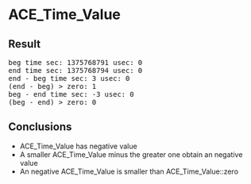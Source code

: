 ACE_Time_Value
============

Result
-
<pre>
beg time sec: 1375768791 usec: 0
end time sec: 1375768794 usec: 0
end - beg time sec: 3 usec: 0
(end - beg) > zero: 1
beg - end time sec: -3 usec: 0
(beg - end) > zero: 0
</pre>

Conclusions
-
 - ACE_Time_Value has negative value
 - A smaller ACE_Time_Value minus the greater one obtain an negative value
 - An negative ACE_Time_Value is smaller than ACE_Time_Value::zero
